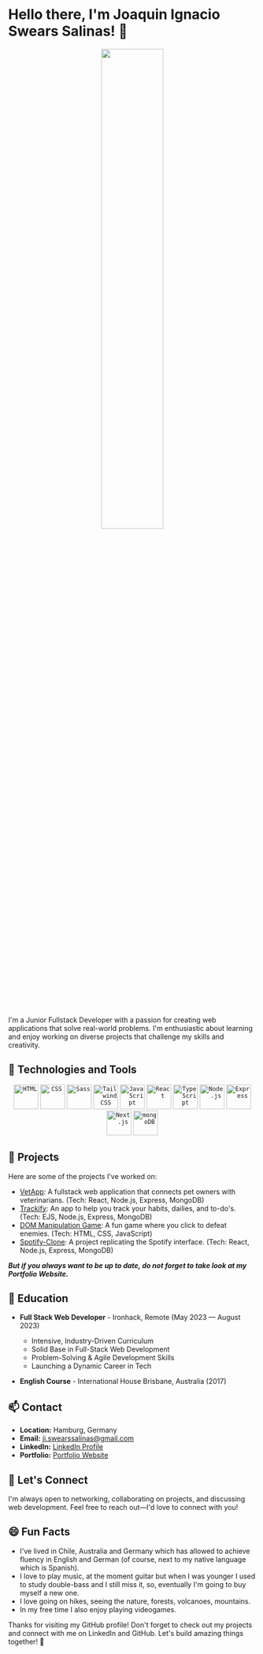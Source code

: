 # Hello there, I'm Joaquin Ignacio Swears Salinas! 👋


<div align="center">
<img src="https://github.com/Jswears/Jswears/assets/106037859/501e7222-b3dc-4f04-98cf-e616abab561e" width=50% height=50%>
</div>

I'm a Junior Fullstack Developer with a passion for creating web applications that solve real-world problems. I'm enthusiastic about learning and enjoy working on diverse projects that challenge my skills and creativity.

## 🔧 Technologies and Tools

<div align="center">
	<code><img width="50" src="https://user-images.githubusercontent.com/25181517/192158954-f88b5814-d510-4564-b285-dff7d6400dad.png" alt="HTML" title="HTML"/></code>
	<code><img width="50" src="https://user-images.githubusercontent.com/25181517/183898674-75a4a1b1-f960-4ea9-abcb-637170a00a75.png" alt="CSS" title="CSS"/></code>
	<code><img width="50" src="https://user-images.githubusercontent.com/25181517/192158956-48192682-23d5-4bfc-9dfb-6511ade346bc.png" alt="Sass" title="Sass"/></code>
	<code><img width="50" src="https://user-images.githubusercontent.com/25181517/202896760-337261ed-ee92-4979-84c4-d4b829c7355d.png" alt="Tailwind CSS" title="Tailwind CSS"/></code>
	<code><img width="50" src="https://user-images.githubusercontent.com/25181517/117447155-6a868a00-af3d-11eb-9cfe-245df15c9f3f.png" alt="JavaScript" title="JavaScript"/></code>
	<code><img width="50" src="https://user-images.githubusercontent.com/25181517/183897015-94a058a6-b86e-4e42-a37f-bf92061753e5.png" alt="React" title="React"/></code>
	<code><img width="50" src="https://user-images.githubusercontent.com/25181517/183890598-19a0ac2d-e88a-4005-a8df-1ee36782fde1.png" alt="TypeScript" title="TypeScript"/></code>
	<code><img width="50" src="https://user-images.githubusercontent.com/25181517/183568594-85e280a7-0d7e-4d1a-9028-c8c2209e073c.png" alt="Node.js" title="Node.js"/></code>
	<code><img width="50" src="https://user-images.githubusercontent.com/25181517/183859966-a3462d8d-1bc7-4880-b353-e2cbed900ed6.png" alt="Express" title="Express"/></code>
	<code><img width="50" src="https://github.com/marwin1991/profile-technology-icons/assets/136815194/5f8c622c-c217-4649-b0a9-7e0ee24bd704" alt="Next.js" title="Next.js"/></code>
	<code><img width="50" src="https://user-images.githubusercontent.com/25181517/182884177-d48a8579-2cd0-447a-b9a6-ffc7cb02560e.png" alt="mongoDB" title="mongoDB"/></code>
</div>

## 🚀 Projects

Here are some of the projects I've worked on:

- [VetApp](https://vetappwecare.netlify.app/login): A fullstack web application that connects pet owners with veterinarians. (Tech: React, Node.js, Express, MongoDB)
- [Trackify](https://habit-tracker.adaptable.app/): An app to help you track your habits, dailies, and to-do's. (Tech: EJS, Node.js, Express, MongoDB)
- [DOM Manipulation Game](https://jswears.github.io/unknownChronicles/): A fun game where you click to defeat enemies. (Tech: HTML, CSS, JavaScript)
- [Spotify-Clone](https://espotifai-clone.netlify.app/): A project replicating the Spotify interface. (Tech: React, Node.js, Express, MongoDB)

***But if you always want to be up to date, do not forget to take look at my Portfolio Website.***

## 🌱 Education

- **Full Stack Web Developer** - Ironhack, Remote (May 2023 — August 2023)
  - Intensive, Industry-Driven Curriculum
  - Solid Base in Full-Stack Web Development
  - Problem-Solving & Agile Development Skills
  - Launching a Dynamic Career in Tech

- **English Course** - International House Brisbane, Australia (2017)

## 📫 Contact

- **Location:** Hamburg, Germany
- **Email:** ji.swearssalinas@gmail.com
- **LinkedIn:** [LinkedIn Profile](https://www.linkedin.com/in/joaquin-ignacio-swears-salinas-9a4947284/)
- **Portfolio:** [Portfolio Website](https://joaquinswears.netlify.app/)

## 🤝 Let's Connect

I'm always open to networking, collaborating on projects, and discussing web development. Feel free to reach out—I'd love to connect with you!

## 😄 Fun Facts

- I've lived in Chile, Australia and Germany which has allowed to achieve fluency in English and German (of course, next to my native language which is Spanish).
- I love to play music, at the moment guitar but when I was younger I used to study double-bass and I still miss it, so, eventually I'm going to buy myself a new one.
- I love going on hikes, seeing the nature, forests, volcanoes, mountains.
- In my free time I also enjoy playing videogames.

Thanks for visiting my GitHub profile! Don't forget to check out my projects and connect with me on LinkedIn and GitHub. Let's build amazing things together! 🚀
